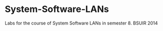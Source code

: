 System-Software-LANs
====================

Labs for the course of System Software LANs in semester 8. BSUIR 2014
